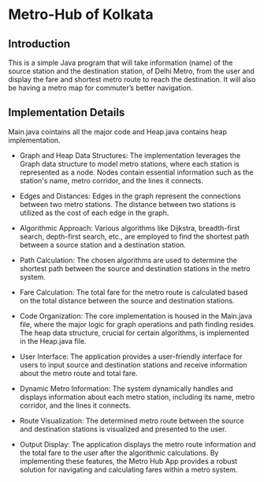 # Metro-Hub of Kolkata

## Introduction
This is a simple Java program that will take information (name) of the source station and the destination station, of Delhi Metro, 
from the user and display the fare and shortest metro route to reach the destination. It will also be having a metro map for commuter’s better navigation.

## Implementation Details

Main.java cointains all the major code and Heap.java contains heap implementation.

* Graph and Heap Data Structures: 
The implementation leverages the Graph data structure to model metro stations, where each station is represented as a node.
Nodes contain essential information such as the station's name, metro corridor, and the lines it connects.

* Edges and Distances:
Edges in the graph represent the connections between two metro stations.
The distance between two stations is utilized as the cost of each edge in the graph.

* Algorithmic Approach:
Various algorithms like Dijkstra, breadth-first search, depth-first search, etc., are employed to find the shortest path between a source station and a destination station.

* Path Calculation:
The chosen algorithms are used to determine the shortest path between the source and destination stations in the metro system.

* Fare Calculation:
The total fare for the metro route is calculated based on the total distance between the source and destination stations.

* Code Organization:
The core implementation is housed in the Main.java file, where the major logic for graph operations and path finding resides.
The heap data structure, crucial for certain algorithms, is implemented in the Heap.java file.

* User Interface:
The application provides a user-friendly interface for users to input source and destination stations and receive information about the metro route and total fare.

* Dynamic Metro Information:
The system dynamically handles and displays information about each metro station, including its name, metro corridor, and the lines it connects.

* Route Visualization:
The determined metro route between the source and destination stations is visualized and presented to the user.

* Output Display:
The application displays the metro route information and the total fare to the user after the algorithmic calculations.
By implementing these features, the Metro Hub App provides a robust solution for navigating and calculating fares within a metro system.
